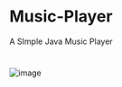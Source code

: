 # Music-Player
A SImple Java Music Player
# 
![image](https://github.com/StephenIsTaken/Music-Player/assets/123317160/174d7477-d550-4547-8993-c02f98a7b757)
